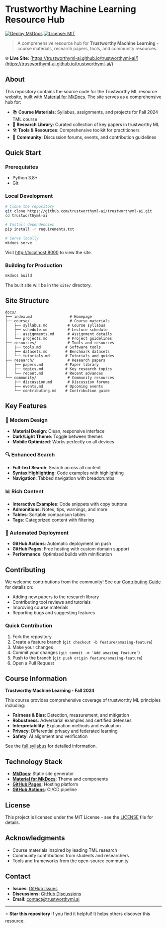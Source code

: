 # Trustworthy Machine Learning Resource Hub

[![Deploy MkDocs](https://github.com/trustworthyml-ai/trustworthyml-ai/actions/workflows/deploy.yml/badge.svg)](https://github.com/trustworthyml-ai/trustworthyml-ai/actions/workflows/deploy.yml)
[![License: MIT](https://img.shields.io/badge/License-MIT-yellow.svg)](https://opensource.org/licenses/MIT)

> A comprehensive resource hub for **Trustworthy Machine Learning** - course materials, research papers, tools, and community resources.

🌐 **Live Site**: [https://trustworthyml-ai.github.io/trustworthyml-ai/](https://trustworthyml-ai.github.io/trustworthyml-ai/)

## About

This repository contains the source code for the Trustworthy ML resource website, built with [Material for MkDocs](https://squidfunk.github.io/mkdocs-material/). The site serves as a comprehensive hub for:

- 📚 **Course Materials**: Syllabus, assignments, and projects for Fall 2024 TML course
- 📑 **Research Library**: Curated collection of key papers in trustworthy ML
- 🛠️ **Tools & Resources**: Comprehensive toolkit for practitioners
- 👥 **Community**: Discussion forums, events, and contribution guidelines

## Quick Start

### Prerequisites

- Python 3.8+
- Git

### Local Development

```bash
# Clone the repository
git clone https://github.com/trustworthyml-ai/trustworthyml-ai.git
cd trustworthyml-ai

# Install dependencies
pip install -r requirements.txt

# Serve locally
mkdocs serve
```

Visit [http://localhost:8000](http://localhost:8000) to view the site.

### Building for Production

```bash
mkdocs build
```

The built site will be in the `site/` directory.

## Site Structure

```
docs/
├── index.md                 # Homepage
├── course/                  # Course materials
│   ├── syllabus.md         # Course syllabus
│   ├── schedule.md         # Lecture schedule
│   ├── assignments.md      # Assignment details
│   └── projects.md         # Project guidelines
├── resources/              # Tools and resources
│   ├── tools.md           # Software tools
│   ├── datasets.md        # Benchmark datasets
│   └── tutorials.md       # Tutorials and guides
├── research/               # Research papers
│   ├── papers.md          # Paper library
│   ├── topics.md          # Key research topics
│   └── recent.md          # Recent advances
└── community/              # Community resources
    ├── discussion.md       # Discussion forums
    ├── events.md          # Upcoming events
    └── contributing.md    # Contribution guide
```

## Key Features

### 🎨 Modern Design
- **Material Design**: Clean, responsive interface
- **Dark/Light Theme**: Toggle between themes
- **Mobile Optimized**: Works perfectly on all devices

### 🔍 Enhanced Search
- **Full-text Search**: Search across all content
- **Syntax Highlighting**: Code examples with highlighting
- **Navigation**: Tabbed navigation with breadcrumbs

### 📊 Rich Content
- **Interactive Examples**: Code snippets with copy buttons
- **Admonitions**: Notes, tips, warnings, and more
- **Tables**: Sortable comparison tables
- **Tags**: Categorized content with filtering

### 🚀 Automated Deployment
- **GitHub Actions**: Automatic deployment on push
- **GitHub Pages**: Free hosting with custom domain support
- **Performance**: Optimized builds with minification

## Contributing

We welcome contributions from the community! See our [Contributing Guide](docs/community/contributing.md) for details on:

- Adding new papers to the research library
- Contributing tool reviews and tutorials
- Improving course materials
- Reporting bugs and suggesting features

### Quick Contribution

1. Fork the repository
2. Create a feature branch (`git checkout -b feature/amazing-feature`)
3. Make your changes
4. Commit your changes (`git commit -m 'Add amazing feature'`)
5. Push to the branch (`git push origin feature/amazing-feature`)
6. Open a Pull Request

## Course Information

**Trustworthy Machine Learning - Fall 2024**

This course provides comprehensive coverage of trustworthy ML principles including:

- **Fairness & Bias**: Detection, measurement, and mitigation
- **Robustness**: Adversarial examples and certified defenses  
- **Interpretability**: Explanation methods and evaluation
- **Privacy**: Differential privacy and federated learning
- **Safety**: AI alignment and verification

See the [full syllabus](docs/course/syllabus.md) for detailed information.

## Technology Stack

- **[MkDocs](https://www.mkdocs.org/)**: Static site generator
- **[Material for MkDocs](https://squidfunk.github.io/mkdocs-material/)**: Theme and components
- **[GitHub Pages](https://pages.github.com/)**: Hosting platform
- **[GitHub Actions](https://github.com/features/actions)**: CI/CD pipeline

## License

This project is licensed under the MIT License - see the [LICENSE](LICENSE) file for details.

## Acknowledgments

- Course materials inspired by leading TML research
- Community contributions from students and researchers
- Tools and frameworks from the open-source community

## Contact

- **Issues**: [GitHub Issues](https://github.com/trustworthyml-ai/trustworthyml-ai/issues)
- **Discussions**: [GitHub Discussions](https://github.com/trustworthyml-ai/trustworthyml-ai/discussions)
- **Email**: [contact@trustworthyml.ai](mailto:contact@trustworthyml.ai)

---

⭐ **Star this repository** if you find it helpful! It helps others discover this resource.